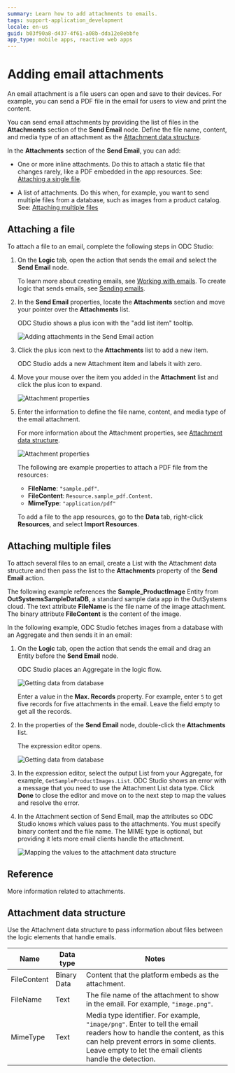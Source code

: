 ```yaml
---
summary: Learn how to add attachments to emails.
tags: support-application_development
locale: en-us
guid: b03f90a8-d437-4f61-a08b-dda12e8ebbfe
app_type: mobile apps, reactive web apps
---
```


# Adding email attachments

An email attachment is a file users can open and save to their devices. For example, you can send a PDF file in the email for users to view and print the content.

You can send email attachments by providing the list of files in the **Attachments** section of the **Send Email** node. Define the file name, content, and media type of an attachment as the [Attachment data structure](#attachment-data-structure).

In the **Attachments** section of the **Send Email**, you can add:

* One or more inline attachments. Do this to attach a static file that changes rarely, like a PDF embedded in the app resources. See: [Attaching a single file](#attaching-a-single-static-file).

* A list of attachments. Do this when, for example, you want to send multiple files from a database, such as images from a product catalog. See: [Attaching multiple files](#attaching-multiple-files)

## Attaching a file

To attach a file to an email, complete the following steps in ODC Studio:

1. On the **Logic** tab, open the action that sends the email and select the **Send Email** node. 

    <div class="info" markdown="1">

    To learn more about creating emails, see [Working with emails](working.md). To create logic that sends emails, see [Sending emails](sending.md).

    </div>

1. In the **Send Email** properties, locate the **Attachments** section and move your pointer over the **Attachments** list. 

    ODC Studio shows a plus icon with the "add list item" tooltip.

    ![Adding attachments in the Send Email action](images/email-attachment-inline-ss.png?width=495)

1. Click the plus icon next to the **Attachments** list to add a new item.

    ODC Studio adds a new Attachment item and labels it with zero.

1. Move your mouse over the item you added in the **Attachment** list and click the plus icon to expand.

    ![Attachment properties](images/email-attachment-add-list-ss.png?width=315)

1. Enter the information to define the file name, content, and media type of the email attachment.

    For more information about the Attachment properties, see [Attachment data structure](#attachment-data-structure).
    
    ![Attachment properties](images/email-attachment-properties.png?width=320)

    The following are example properties to attach a PDF file from the resources:

    * **FileName**: `"sample.pdf"`.
    * **FileContent**: `Resource.sample_pdf.Content`.
    * **MimeType**: `"application/pdf"`

    <div class="info" markdown="1">

    To add a file to the app resources, go to the **Data** tab, right-click **Resources**, and select **Import Resources**. 

    </div>


## Attaching multiple files

To attach several files to an email, create a List with the Attachment data structure and then pass the list to the **Attachments** property of the **Send Email** action.

<div class="info" markdown="1">

The following example references the **Sample_ProductImage** Entity from **OutSystemsSampleDataDB**, a standard sample data app in the OutSystems cloud. The text attribute **FileName** is the file name of the image attachment. The binary attribute **FileContent** is the content of the image.   

</div>

In the following example, ODC Studio fetches images from a database with an Aggregate and then sends it in an email:

1. On the **Logic** tab, open the action that sends the email and drag an Entity before the **Send Email** node.

    ODC Studio places an Aggregate in the logic flow.

    ![Getting data from database](images/email-attachment-getting-from-database.png?width=500)

    <div class="info" markdown="1">

    Enter a value in the **Max. Records** property. For example, enter `5` to get five records for five attachments in the email. Leave the field empty to get all the records.

    </div>

1. In the properties of the **Send Email** node, double-click the **Attachments** list.

    The expression editor opens.

    ![Getting data from database](images/email-attachments-list.png?width=315)

1. In the expression editor, select the output List from your Aggregate, for example, `GetSampleProductImages.List`. ODC Studio shows an error with a message that you need to use the Attachment List data type. Click **Done** to close the editor and move on to the next step to map the values and resolve the error.

1. In the Attachment section of Send Email, map the attributes so ODC Studio knows which values pass to the attachments. You must specify binary content and the file name. The MIME type is optional, but providing it lets more email clients handle the attachment.

    ![Mapping the values to the attachment data structure](images/email-attachment-mapping.png?width=315)


## Reference

More information related to attachments.

## Attachment data structure

Use the Attachment data structure to pass information about files between the logic elements that handle emails.

| Name        | Data type   | Notes                                                                                                    |
| ----------- | ----------- | -------------------------------------------------------------------------------------------------------- |
| FileContent | Binary Data | Content that the platform embeds as the attachment.                                                      |
| FileName    | Text        | The file name of the attachment to show in the email. For example, `"image.png"`.                        |
| MimeType    | Text        | Media type identifier. For example, `"image/png"`. Enter to tell the email readers how to handle the content, as this can help prevent errors in some clients. Leave empty to let the email clients handle the detection. |
